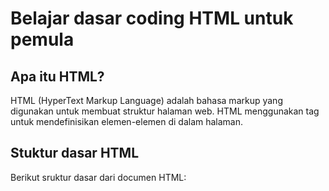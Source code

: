 <h1>Belajar dasar coding HTML untuk pemula</h1>

<h2> Apa itu HTML?</h2>
<p>HTML (HyperText Markup Language) adalah bahasa markup yang digunakan untuk membuat struktur halaman web. HTML menggunakan tag untuk mendefinisikan elemen-elemen di dalam halaman.</p>

<h2>Stuktur dasar HTML</h2>
<p> Berikut sruktur dasar dari documen HTML:</p>
<img src="
